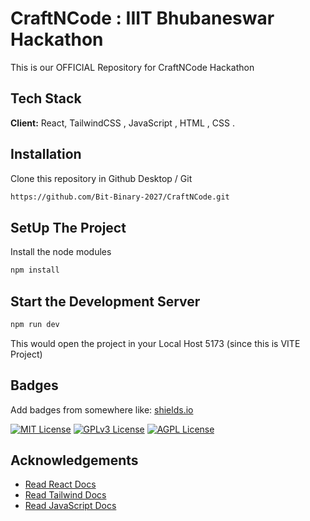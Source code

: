 # CraftNCode : IIIT Bhubaneswar Hackathon 
This is our OFFICIAL Repository for CraftNCode Hackathon

## Tech Stack

**Client:** React,  TailwindCSS , JavaScript , HTML , CSS .

## Installation

Clone this repository in Github Desktop / Git

```bash
https://github.com/Bit-Binary-2027/CraftNCode.git
```

## SetUp The Project 

Install the node modules 
``` bash 
npm install 
```

## Start the Development Server 

```bash 
npm run dev 
```
This would open the project in your Local Host 5173 (since this is VITE Project)


## Badges

Add badges from somewhere like: [shields.io](https://shields.io/)

[![MIT License](https://img.shields.io/badge/License-MIT-green.svg)](https://choosealicense.com/licenses/mit/)
[![GPLv3 License](https://img.shields.io/badge/License-GPL%20v3-yellow.svg)](https://opensource.org/licenses/)
[![AGPL License](https://img.shields.io/badge/license-AGPL-blue.svg)](http://www.gnu.org/licenses/agpl-3.0)


## Acknowledgements

 - [Read React Docs ](https://react.dev/learn)
 - [Read Tailwind Docs](https://tailwindcss.com/docs/installation)
 - [Read JavaScript Docs](https://www.w3schools.com/js/DEFAULT.asp)
